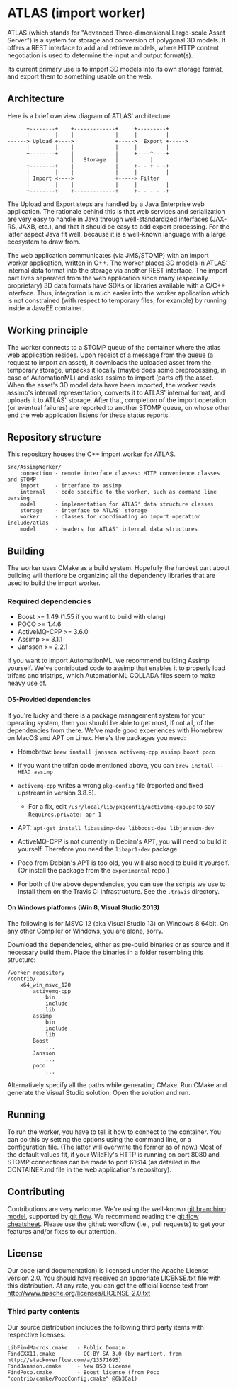 ATLAS (import worker)
=====================

ATLAS (which stands for "Advanced Three-dimensional Large-scale Asset Server") is a system for
storage and conversion of polygonal 3D models. It offers a REST interface to add and retrieve
models, where HTTP content negotiation is used to determine the input and output format(s).

Its current primary use is to import 3D models into its own storage format, and export them
to something usable on the web.


Architecture
------------

Here is a brief overview diagram of ATLAS' architecture: 

          +--------+    +-------------+     +---------+
          |        |    |             |     |         |
    ------> Upload +---->             +----->  Export +----->
          |        |    |             |     |         |
          +--------+    |             |     +----^----+
                        |   Storage   |          |
          +--------+    |             |     +- - + - -+
          |        |    |             |     |         |
          | Import <---->             +-----> Filter
          |        |    |             |     |         |
          +--------+    +-------------+     +- - - - -+

The Upload and Export steps are handled by a Java Enterprise web application. The rationale behind
this is that web services and serialization are very easy to handle in Java through well-standardized
interfaces (JAX-RS, JAXB, etc.), and that it should be easy to add export processing. For the latter
aspect Java fit well, because it is a well-known language with a large ecosystem to draw from.

The web application communicates (via JMS/STOMP) with an import worker application, written in C++.
The worker places 3D models in ATLAS' internal data format into the storage via another REST interface. 
The import part lives separated from the web application since many (especially proprietary) 3D data
formats have SDKs or libraries available with a C/C++ interface. Thus, integration is much easier into
the worker application which is not constrained (with respect to temporary files, for example) 
by running inside a JavaEE container.


Working principle
-----------------

The worker connects to a STOMP queue of the container where the atlas web application resides.
Upon receipt of a message from the queue (a request to import an asset), it downloads the uploaded asset from the temporary storage, unpacks it locally (maybe does some preprocessing, in case of AutomationML) and asks assimp to import (parts of) the asset.
When the asset's 3D model data have been imported, the worker reads assimp's internal representation, converts it to ATLAS' internal format, and uploads it to ATLAS' storage.
After that, completion of the import operation (or eventual failures) are reported to another STOMP queue, on whose other end the web application listens for these status reports.


Repository structure
--------------------

This repository houses the C++ import worker for ATLAS.

    src/AssimpWorker/
        connection - remote interface classes: HTTP convenience classes and STOMP
        import     - interface to assimp
        internal   - code specific to the worker, such as command line parsing
        model      - implementation for ATLAS' data structure classes
        storage    - interface to ATLAS' storage
        worker     - classes for coordinating an import operation
    include/atlas
        model      - headers for ATLAS' internal data structures


Building
--------

The worker uses CMake as a build system. Hopefully the hardest part about building will therfore be organizing all the dependency libraries that are used to build the import worker.

### Required dependencies

* Boost >= 1.49 (1.55 if you want to build with clang)
* POCO  >= 1.4.6
* ActiveMQ-CPP >= 3.6.0
* Assimp >= 3.1.1
* Jansson >= 2.2.1

If you want to import AutomationML, we recommend building Assimp yourself. We've contributed code to assimp that enables it to properly load trifans and tristrips, which AutomationML COLLADA files seem to make heavy use of.

#### OS-Provided dependencies

If you're lucky and there is a package management system for your operating system, then you should be able to get most, if not all, of the dependencies from there. We've made good experiences with Homebrew on MacOS and APT on Linux. Here's the packages you need:

* Homebrew: `brew install jansson activemq-cpp assimp boost poco`
 * if you want the trifan code mentioned above, you can `brew install --HEAD assimp`
 * `activemq-cpp` writes a wrong `pkg-config` file (reported and fixed upstream in version 3.8.5).
    * For a fix, edit `/usr/local/lib/pkgconfig/activemq-cpp.pc` to say `Requires.private: apr-1`

* APT: `apt-get install libassimp-dev libboost-dev libjansson-dev`
 * ActiveMQ-CPP is not currently in Debian's APT, you will need to build it yourself. Therefore you need the `libapr1-dev` package.
 * Poco from Debian's APT is too old, you will also need to build it yourself. (Or install the package from the `experimental` repo.)
 * For both of the above dependencies, you can use the scripts we use to install them on the Travis CI infrastructure. See the `.travis` directory.

#### On Windows platforms (Win 8, Visual Studio 2013)

The following is for MSVC 12 (aka Visual Studio 13) on Windows 8 64bit. On any other Compiler or Windows, you are alone, sorry.

Download the dependencies, either as pre-build binaries or as source and if necessary build them.
Place the binaries in a folder resembling this structure:

	/worker repository
	/contrib/
		x64_win_msvc_120
			activemq-cpp
				bin
				include
				lib
			assimp
				bin
				include
				lib
			Boost
				...
			Jansson
				...
			poco
				...

Alternatively specify all the paths while generating CMake. Run CMake and generate the Visual Studio solution. Open the solution and run.


Running
-------

To run the worker, you have to tell it how to connect to the container. You can do this by setting the options using the command line, or a configuration file. (The latter will overwrite the former as of now.)
Most of the default values fit, if your WildFly's HTTP is running on port 8080 and STOMP connections can be made to port 61614 (as detailed in the CONTAINER.md file in the web application's repository).


Contributing
------------

Contributions are very welcome. We're using the well-known [git branching model](http://nvie.com/posts/a-successful-git-branching-model/), supported by [git flow](https://github.com/nvie/gitflow). We recommend reading the [git flow cheatsheet](http://danielkummer.github.io/git-flow-cheatsheet/).
Please use the github workflow (i.e., pull requests) to get your features and/or fixes to our attention.


License
-------

Our code (and documentation) is licensed under the Apache License version 2.0. You should have received an approriate LICENSE.txt file with this distribution. At any rate, you can get the official license text from http://www.apache.org/licenses/LICENSE-2.0.txt

### Third party contents ###

Our source distribution includes the following third party items with respective licenses:

    LibFindMacros.cmake   - Public Domain
    FindCXX11.cmake       - CC-BY-SA 3.0 (by martiert, from http://stackoverflow.com/a/13571695)
    FindJansson.cmake     - New BSD License
    FindPoco.cmake        - Boost license (from Poco "contrib/camke/PocoConfig.cmake" @6b36a1)


